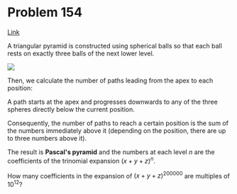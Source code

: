 # Problem 154

[Link](https://projecteuler.net/problem=154)

A triangular pyramid is constructed using spherical balls so that each ball rests on exactly three balls of the next lower level.

![](resources/images/0154_pyramid.png?1678992052)

Then, we calculate the number of paths leading from the apex to each position:

A path starts at the apex and progresses downwards to any of the three spheres directly below the current position.

Consequently, the number of paths to reach a certain position is the sum of the numbers immediately above it (depending on the position, there are up to three numbers above it).

The result is **Pascal's pyramid** and the numbers at each level $n$ are the coefficients of the trinomial expansion $(x + y + z)^n$.

How many coefficients in the expansion of $(x + y + z)^{200000}$ are multiples of $10^{12}$?